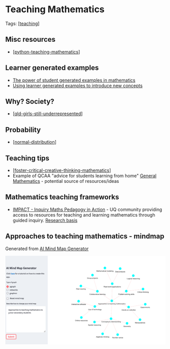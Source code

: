 # Teaching Mathematics

Tags: [[teaching]]


## Misc resources

- [[python-teaching-mathematics]]

## Learner generated examples

- [The power of student generated examples in mathematics](https://rtalbert.org/the-power-of-student-generated-examples-in-mathematics/)
- [Using learner generated examples to introduce new concepts](https://www.jstor.org/stable/40284537)

## Why? Society?

- [[qld-girls-still-underrepresented]]


## Probability

- [[normal-distribution]]

## Teaching tips

- [[foster-critical-creative-thinking-mathematics]]
- Example of QCAA "advice for students learning from home" [General Mathematics](https://www.qcaa.qld.edu.au/downloads/senior-qce/mathematics/snr_general_maths_21_covid_factsheet.pdf) - potential source of resources/ideas


## Mathematics teaching frameworks

- [IMPACT - Inquiry Maths Pedagogy in Action](https://www.mathsinquiry.com/) - UQ community providing access to resources for teaching and learning mathematics through guided inquiry. [Research basis](https://education.uq.edu.au/project/mathematical-inquiry)

## Approaches to teaching mathematics - mindmap

Generated from [AI Mind Map Generator](https://ferusandbeyond-mind-map-generation-main-7p68z9.streamlit.app/)

![](images/mindMapApproachsMath.png)


[//begin]: # "Autogenerated link references for markdown compatibility"
[teaching]: ../teaching "Teaching"
[python-teaching-mathematics]: python-teaching-mathematics "Python for teaching mathematics"
[qld-girls-still-underrepresented]: qld-girls-still-underrepresented "Queensland girls still underrepresented in specialist maths despite push to increase participation - ABC News"
[normal-distribution]: probability/normal-distribution "Normal (Gaussian) distribution"
[foster-critical-creative-thinking-mathematics]: foster-critical-creative-thinking-mathematics "Fostering critical and creative thinking - mathematics"
[//end]: # "Autogenerated link references"